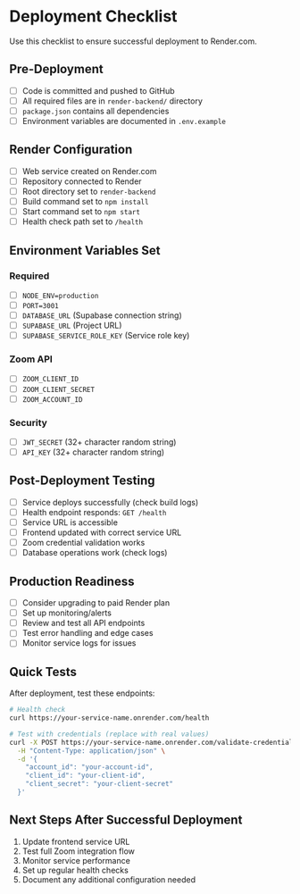 
# Deployment Checklist

Use this checklist to ensure successful deployment to Render.com.

## Pre-Deployment

- [ ] Code is committed and pushed to GitHub
- [ ] All required files are in `render-backend/` directory
- [ ] `package.json` contains all dependencies
- [ ] Environment variables are documented in `.env.example`

## Render Configuration

- [ ] Web service created on Render.com
- [ ] Repository connected to Render
- [ ] Root directory set to `render-backend`
- [ ] Build command set to `npm install`
- [ ] Start command set to `npm start`
- [ ] Health check path set to `/health`

## Environment Variables Set

### Required
- [ ] `NODE_ENV=production`
- [ ] `PORT=3001`
- [ ] `DATABASE_URL` (Supabase connection string)
- [ ] `SUPABASE_URL` (Project URL)
- [ ] `SUPABASE_SERVICE_ROLE_KEY` (Service role key)

### Zoom API
- [ ] `ZOOM_CLIENT_ID`
- [ ] `ZOOM_CLIENT_SECRET`
- [ ] `ZOOM_ACCOUNT_ID`

### Security
- [ ] `JWT_SECRET` (32+ character random string)
- [ ] `API_KEY` (32+ character random string)

## Post-Deployment Testing

- [ ] Service deploys successfully (check build logs)
- [ ] Health endpoint responds: `GET /health`
- [ ] Service URL is accessible
- [ ] Frontend updated with correct service URL
- [ ] Zoom credential validation works
- [ ] Database operations work (check logs)

## Production Readiness

- [ ] Consider upgrading to paid Render plan
- [ ] Set up monitoring/alerts
- [ ] Review and test all API endpoints
- [ ] Test error handling and edge cases
- [ ] Monitor service logs for issues

## Quick Tests

After deployment, test these endpoints:

```bash
# Health check
curl https://your-service-name.onrender.com/health

# Test with credentials (replace with real values)
curl -X POST https://your-service-name.onrender.com/validate-credentials \
  -H "Content-Type: application/json" \
  -d '{
    "account_id": "your-account-id",
    "client_id": "your-client-id", 
    "client_secret": "your-client-secret"
  }'
```

## Next Steps After Successful Deployment

1. Update frontend service URL
2. Test full Zoom integration flow
3. Monitor service performance
4. Set up regular health checks
5. Document any additional configuration needed
